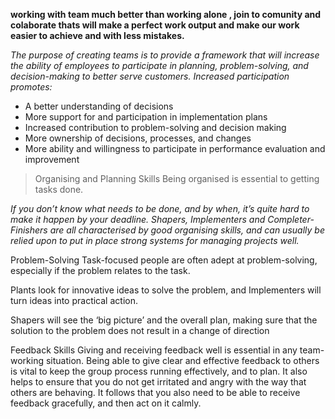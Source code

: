 **working with team much better than working alone , join to comunity and colaborate thats will make a perfect work output
and make our work easier to achieve and with less mistakes.**

*The purpose of creating teams is to provide a framework that will increase the ability of employees to participate in
planning, problem-solving, and decision-making to better serve customers. Increased participation promotes:*

- A better understanding of decisions
- More support for and participation in implementation plans
- Increased contribution to problem-solving and decision making
- More ownership of decisions, processes, and changes
- More ability and willingness to participate in performance evaluation and improvement

> Organising and Planning Skills Being organised is essential to getting tasks done.

*If you don’t know what needs to be done, and by when, it’s quite hard to make it happen by your deadline. Shapers,
Implementers and Completer-Finishers are all characterised by good organising skills, and can usually be relied upon
to put in place strong systems for managing projects well.*

Problem-Solving Task-focused people are often adept at problem-solving, especially if the problem relates to the task.

Plants look for innovative ideas to solve the problem, and Implementers will turn ideas into practical action.

Shapers will see the ‘big picture’ and the overall plan, making sure that the solution to the problem does not result in a change of direction

Feedback Skills Giving and receiving feedback well is essential in any team-working situation. Being able to give clear and effective feedback to others is vital
to keep the group process running effectively, and to plan. It also helps to ensure that you do not get irritated and angry with the way that
others are behaving. It follows that you also need to be able to receive feedback gracefully, and then act on it calmly.